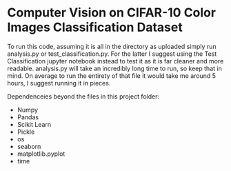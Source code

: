# Computer Vision on CIFAR-10 Color Images Classification Dataset


To run this code, assuming it is all in the directory as uploaded simply run
analysis.py or test_classification.py. For the latter I suggest using the
Test Classification jupyter notebook instead to test it as it is far cleaner
and more readable. analysis.py will take an incredibly long time to run, so keep
that in mind. On average to run the entirety of that file it would take me around
5 hours, I suggest running it in pieces.

Dependenceies beyond the files in this project folder:

+ Numpy
+ Pandas
+ Scikit Learn
+ Pickle
+ os
+ seaborn
+ matplotlib.pyplot
+ time